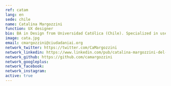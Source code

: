 ```yaml
---
ref: catam
lang: en
sede: chile
name: Catalina Margozzini
function: UX designer
bio: BA in Design from Universidad Católica (Chile). Specialized in user experience and front-end development.
image: cata.jpg
email: cmargozzini@ciudadaniai.org
network_twitter: https://twitter.com/CaMargozzini
network_linkedin: https://www.linkedin.com/pub/catalina-margozzini-del-valle/33/377/39a
network_github: https://github.com/camargozzini
network_googleplus:
network_facebook:
network_instagram:
active: true
---
```

